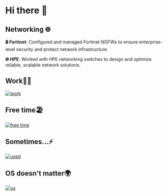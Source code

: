 # Hi there 👋

## Networking 🌐

**🔒 Fortinet**: Configured and managed Fortinet NGFWs to ensure enterprise-level security and protect network infrastructure.

**🌐 HPE**: Worked with HPE networking switches to design and optimize reliable, scalable network solutions.

## Work👨‍💻
[![work](https://skillicons.dev/icons?i=gcp,terraform,ansible,bash,powershell,git,githubactions,vscode)](https://skillicons.dev)

## Free time🏖️ 
[![free time](https://skillicons.dev/icons?i=raspberrypi,python)](https://skillicons.dev)

## Sometimes...⚡

[![used](https://skillicons.dev/icons?i=html,css,docker,elasticsearch,grafana,mysql,sqlite)](https://skillicons.dev)

## OS doesn't matter🌍 
[![os](https://skillicons.dev/icons?i=windows,linux,apple)](https://skillicons.dev)
